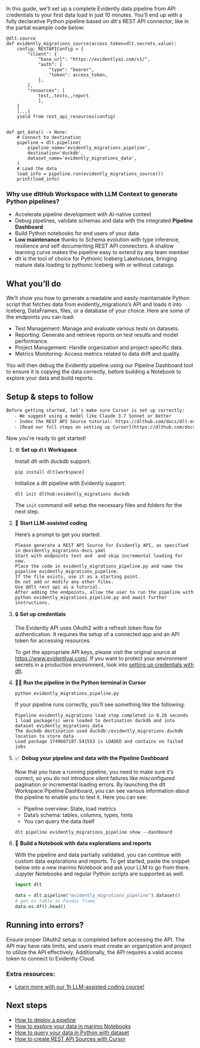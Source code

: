 In this guide, we'll set up a complete Evidently data pipeline from API credentials to your first data load in just 10 minutes. You'll end up with a fully declarative Python pipeline based on dlt's REST API connector, like in the partial example code below:

```python-outcome
@dlt.source
def evidently_migrations_source(access_token=dlt.secrets.value):
    config: RESTAPIConfig = {
        "client": {
            "base_url": "https://evidentlyai.com/v1/",
            "auth": {
                "type": "bearer",
                "token": access_token,
            },
        },
        "resources": [
            test,,tests,,report
            ],
    }
    [...]
    yield from rest_api_resources(config)


def get_data() -> None:
    # Connect to destination
    pipeline = dlt.pipeline(
        pipeline_name='evidently_migrations_pipeline',
        destination='duckdb',
        dataset_name='evidently_migrations_data', 
    )
    # Load the data
    load_info = pipeline.run(evidently_migrations_source())
    print(load_info) 
```

### Why use dltHub Workspace with LLM Context to generate Python pipelines?

- Accelerate pipeline development with AI-native context
- Debug pipelines, validate schemas and data with the integrated **Pipeline Dashboard**
- Build Python notebooks for end users of your data
- **Low maintenance** thanks to Schema evolution with type inference, resilience and self documenting REST API connectors. A shallow learning curve makes the pipeline easy to extend by any team member
- dlt is the tool of choice for Pythonic Iceberg Lakehouses, bringing mature data loading to pythonic Iceberg with or without catalogs

## What you’ll do

We’ll show you how to generate a readable and easily maintainable Python script that fetches data from evidently_migrations’s API and loads it into Iceberg, DataFrames, files, or a database of your choice. Here are some of the endpoints you can load:

- Test Management: Manage and evaluate various tests on datasets.
- Reporting: Generate and retrieve reports on test results and model performance.
- Project Management: Handle organization and project-specific data.
- Metrics Monitoring: Access metrics related to data drift and quality.

You will then debug the Evidently pipeline using our Pipeline Dashboard tool to ensure it is copying the data correctly, before building a Notebook to explore your data and build reports.

## Setup & steps to follow

```default
Before getting started, let's make sure Cursor is set up correctly:
   - We suggest using a model like Claude 3.7 Sonnet or better
   - Index the REST API Source tutorial: https://dlthub.com/docs/dlt-ecosystem/verified-sources/rest_api/ and add it to context as **@dlt rest api**
   - [Read our full steps on setting up Cursor](https://dlthub.com/docs/dlt-ecosystem/llm-tooling/cursor-restapi#23-configuring-cursor-with-documentation)
```

Now you're ready to get started!

1. ⚙️ **Set up `dlt` Workspace**
    
    Install dlt with duckdb support:
    ```shell
    pip install dlt[workspace]
    ```

    Initialize a dlt pipeline with Evidently support.
    ```shell
    dlt init dlthub:evidently_migrations duckdb
    ```

    The `init` command will setup the necessary files and folders for the next step.
    
2. 🤠 **Start LLM-assisted coding**
    
    Here’s a prompt to get you started:
    
    ```prompt
    Please generate a REST API Source for Evidently API, as specified in @evidently_migrations-docs.yaml 
    Start with endpoints test and  and skip incremental loading for now. 
    Place the code in evidently_migrations_pipeline.py and name the pipeline evidently_migrations_pipeline. 
    If the file exists, use it as a starting point. 
    Do not add or modify any other files. 
    Use @dlt rest api as a tutorial. 
    After adding the endpoints, allow the user to run the pipeline with python evidently_migrations_pipeline.py and await further instructions.
    ```

    
3. 🔒 **Set up credentials** 
    
    The Evidently API uses OAuth2 with a refresh token flow for authentication. It requires the setup of a connected app and an API token for accessing resources.
    
    To get the appropriate API keys, please visit the original source at https://www.evidentlyai.com/.
    If you want to protect your environment secrets in a production environment, look into [setting up credentials with dlt](https://dlthub.com/docs/walkthroughs/add_credentials).
    
4. 🏃‍♀️ **Run the pipeline in the Python terminal in Cursor**
    
    ```shell
    python evidently_migrations_pipeline.py
    ```
    
    If your pipeline runs correctly, you’ll see something like the following:
    
    ```shell
    Pipeline evidently_migrations load step completed in 0.26 seconds
    1 load package(s) were loaded to destination duckdb and into dataset evidently_migrations_data
    The duckdb destination used duckdb:/evidently_migrations.duckdb location to store data
    Load package 1749667187.541553 is LOADED and contains no failed jobs
    ```
    
5. 📈 **Debug your pipeline and data with the Pipeline Dashboard**

    Now that you have a running pipeline, you need to make sure it’s correct, so you do not introduce silent failures like misconfigured pagination or incremental loading errors. By launching the dlt Workspace Pipeline Dashboard, you can see various information about the pipeline to enable you to test it. Here you can see:
    - Pipeline overview: State, load metrics
    - Data’s schema: tables, columns, types, hints
    - You can query the data itself
    
    ```shell
    dlt pipeline evidently_migrations_pipeline show --dashboard
    ```
    
6. 🐍 **Build a Notebook with data explorations and reports**

    With the pipeline and data partially validated, you can continue with custom data explorations and reports. To get started, paste the snippet below into a new marimo Notebook and ask your LLM to go from there. Jupyter Notebooks and regular Python scripts are supported as well.

    
    ```python
    import dlt

   data = dlt.pipeline("evidently_migrations_pipeline").dataset()
   # get es table as Pandas frame
   data.es.df().head()
    ```

## Running into errors?

Ensure proper OAuth2 setup is completed before accessing the API. The API may have rate limits, and users must create an organization and project to utilize the API effectively. Additionally, the API requires a valid access token to connect to Evidently Cloud.

### Extra resources:

- [Learn more with our 1h LLM-assisted coding course!](https://www.youtube.com/watch?v=GGid70rnJuM)

## Next steps

- [How to deploy a pipeline](https://dlthub.com/docs/walkthroughs/deploy-a-pipeline)
- [How to explore your data in marimo Notebooks](https://dlthub.com/docs/general-usage/dataset-access/marimo)
- [How to query your data in Python with dataset](https://dlthub.com/docs/general-usage/dataset-access/dataset)
- [How to create REST API Sources with Cursor](https://dlthub.com/docs/dlt-ecosystem/llm-tooling/cursor-restapi)